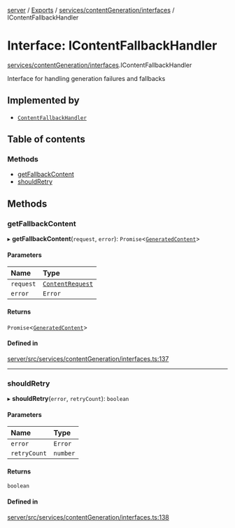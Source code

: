 [server](../README.md) / [Exports](../modules.md) / [services/contentGeneration/interfaces](../modules/services_contentGeneration_interfaces.md) / IContentFallbackHandler

# Interface: IContentFallbackHandler

[services/contentGeneration/interfaces](../modules/services_contentGeneration_interfaces.md).IContentFallbackHandler

Interface for handling generation failures and fallbacks

## Implemented by

- [`ContentFallbackHandler`](../classes/services_contentGeneration_ContentFallbackHandler.ContentFallbackHandler.md)

## Table of contents

### Methods

- [getFallbackContent](services_contentGeneration_interfaces.IContentFallbackHandler.md#getfallbackcontent)
- [shouldRetry](services_contentGeneration_interfaces.IContentFallbackHandler.md#shouldretry)

## Methods

### getFallbackContent

▸ **getFallbackContent**(`request`, `error`): `Promise`\<[`GeneratedContent`](types_Content.GeneratedContent.md)\>

#### Parameters

| Name | Type |
| :------ | :------ |
| `request` | [`ContentRequest`](types_Content.ContentRequest.md) |
| `error` | `Error` |

#### Returns

`Promise`\<[`GeneratedContent`](types_Content.GeneratedContent.md)\>

#### Defined in

[server/src/services/contentGeneration/interfaces.ts:137](https://github.com/niklas-joh/french-learning-platform/blob/df287cd90d2fc20ebbe1da4bb7d2c97b195a5de7/server/src/services/contentGeneration/interfaces.ts#L137)

___

### shouldRetry

▸ **shouldRetry**(`error`, `retryCount`): `boolean`

#### Parameters

| Name | Type |
| :------ | :------ |
| `error` | `Error` |
| `retryCount` | `number` |

#### Returns

`boolean`

#### Defined in

[server/src/services/contentGeneration/interfaces.ts:138](https://github.com/niklas-joh/french-learning-platform/blob/df287cd90d2fc20ebbe1da4bb7d2c97b195a5de7/server/src/services/contentGeneration/interfaces.ts#L138)
